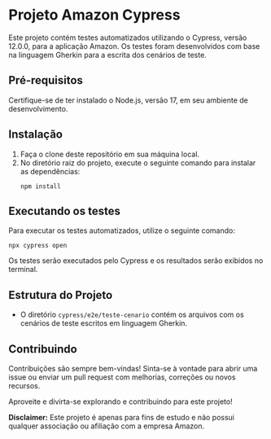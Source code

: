 # Projeto Amazon Cypress

Este projeto contém testes automatizados utilizando o Cypress, versão 12.0.0, para a aplicação Amazon. Os testes foram desenvolvidos com base na linguagem Gherkin para a escrita dos cenários de teste.

## Pré-requisitos

Certifique-se de ter instalado o Node.js, versão 17, em seu ambiente de desenvolvimento.

## Instalação

1. Faça o clone deste repositório em sua máquina local.
2. No diretório raiz do projeto, execute o seguinte comando para instalar as dependências:
   ```
   npm install
   ```

## Executando os testes

Para executar os testes automatizados, utilize o seguinte comando:
```
npx cypress open
```

Os testes serão executados pelo Cypress e os resultados serão exibidos no terminal.

## Estrutura do Projeto

- O diretório `cypress/e2e/teste-cenario` contém os arquivos com os cenários de teste escritos em linguagem Gherkin.

## Contribuindo

Contribuições são sempre bem-vindas! Sinta-se à vontade para abrir uma issue ou enviar um pull request com melhorias, correções ou novos recursos.

Aproveite e divirta-se explorando e contribuindo para este projeto!

**Disclaimer:** Este projeto é apenas para fins de estudo e não possui qualquer associação ou afiliação com a empresa Amazon.


